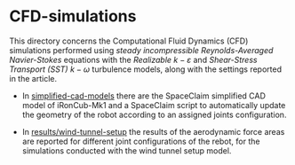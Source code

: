 # CFD-simulations

This directory concerns the Computational Fluid Dynamics (CFD) simulations performed using _steady incompressible Reynolds-Averaged Navier-Stokes_ equations with the _Realizable_ $k-\varepsilon$ and _Shear-Stress Transport (SST)_ $k-\omega$ turbulence models, along with the settings reported in the article.

- In [simplified-cad-models](./simplified-cad-models/) there are the SpaceClaim simplified CAD model of iRonCub-Mk1 and a SpaceClaim script to automatically update the geometry of the robot according to an assigned joints configuration.

- In [results/wind-tunnel-setup](./results/wind-tunnel-setup/) the results of the aerodynamic force areas are reported for different joint configurations of the rebot, for the simulations conducted with the wind tunnel setup model.